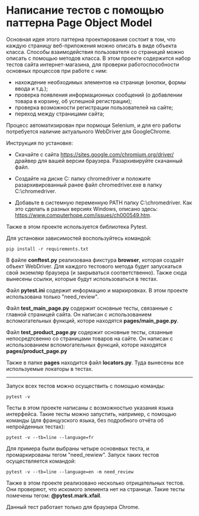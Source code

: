 # Напиcание тестов с помощью паттерна Page Object Model

Основная идея этого паттерна проектирования состоит в том, что каждую страницу веб-приложения можно описать в виде объекта класса. Способы взаимодействия пользователя со страницей можно описать с помощью методов класса.
В этом проекте содержится набор тестов сайта интернет-магазина, для проверки работоспособности основных процессов при работе с ним:
- нахождение необходимых элементов на странице (кнопки, формы ввода и т.д.);
- проверка появления информационных сообщений (о добавлении товара в корзину, об успешной регистрации);
- проверка возможности регистрации пользователей на сайте;
- переход между страницами сайта;

Процесс автоматизирован при пормощи Selenium, и для его работы потребуется наличие актуального WebDriver для GoogleChrome.

Инструкция по установке:

- Скачайте с сайта https://sites.google.com/chromium.org/driver/ драйвер для вашей версии браузера. Разархивируйте скачанный файл.

- Создайте на диске C: папку chromedriver и положите разархивированный ранее файл chromedriver.exe в папку C:\chromedriver.

- Добавьте в системную переменную PATH папку C:\chromedriver. Как это сделать в разных версиях Windows, описано здесь: https://www.computerhope.com/issues/ch000549.htm.

Также в этом проекте используется библиотека Pytest.

Для установки зависимостей воспользуйтесь командой: 

`pip install -r requirements.txt`

В файле **conftest.py** реализована фикстура **browser**, которая создаёт объект WebDriver. 
Для каждого тестового метода будет запускаться свой экземляр браузера (и закрываться соответственно).
Также сюда вынесены ссылки, которые будут использоваться в тестах.

Файл **pytest.ini** содержит информацию и маркировках. В этом проекте использована только "need_review".

Файл **test_main_page.py** содержит основные тесты, связанные с главной страницей сайта. Он написан с использованием вспомогательных функций, которе находятся **pages/main_page.py**.

Файл **test_product_page.py** содержит основные тесты, сязанные непосредтсвенно со страницами товаров на сайте. Он написан с использованием вспомогательных функций, которе находятся **pages/product_page.py**

Также в папке **pages** находится файл **locators.py**. Туда вынесены все используемые локаторы в тестах.

____________________________________________________________________________________________________________________________________________________________________

Запуск всех тестов можно осуществить с помощью команды:

`pytest -v`

Тесты в этом проекте написаны с возможностью указания языка интерфейса.
Такие тесты можно запустить, например, с помощью команды (для французского языка, без подробного отчёта об непройденных тестах):

`pytest -v --tb=line --language=fr`

Для примера были выбраны четыре основнвых теста, и промаркированы тегом "need_rewiew".
Запуск таких тестов осуществляется командой:

`pytest -v --tb=line --language=en -m need_review`

Также в этом проекте реализовано несколько отрицательных тестов. Они проверяют, что искомого элемента нет на странице. Такие тесты помечены тегом: **@pytest.mark.xfail**.


Данный тест работает только для браузера Chrome.

